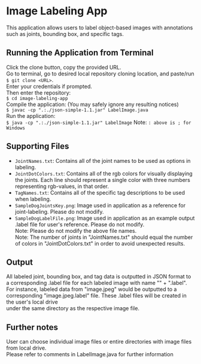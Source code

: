 # Image Labeling App
This application allows users to label object-based images with annotations such as joints, bounding box, and specific tags.  
  
## Running the Application from Terminal  
Click the clone button, copy the provided URL.  
Go to terminal, go to desired local repository cloning location, and paste/run `$ git clone <URL>`.  
Enter your credentials if prompted.  
Then enter the repository:  
    `$ cd image-labeling-app`  
Compile the application: (You may safely ignore any resulting notices)  
    `$ javac -cp ".:./json-simple-1.1.jar" LabelImage.java`  
Run the application:  
    `$ java -cp ".:./json-simple-1.1.jar" LabelImage` 
Note: `: above is ; for Windows`

## Supporting Files
  - `JointNames.txt`: Contains all of the joint names to be used as options in labeling.  
  - `JointDotColors.txt`: Contains all of the rgb colors for visually displaying the joints. Each line should represent a single color with three numbers representing rgb-values, in that order.  
  - `TagNames.txt`: Contains all of the specific tag descriptions to be used when labeling.  
  - `SampleDogJointsKey.png`: Image used in application as a reference for joint-labeling. Please do not modify.  
  - `SampleDogLabelFile.png`: Image used in application as an example output .label file for user's reference. Please do not modify.  
Note: Please do not modify the above file names.  
Note: The number of joints in "JointNames.txt" should equal the number of colors in "JointDotColors.txt" in order to avoid unexpected results.  
  
## Output
All labeled joint, bounding box, and tag data is outputted in JSON format to a corresponding .label file for each labeled image with name "<image-file-name>" + ".label".  
For instance, labeled data from "image.jpeg" would be outputted to a corresponding "image.jpeg.label" file. These .label files will be created in the user's local drive  
under the same directory as the respective image file.  
  
## Further notes
User can choose individual image files or entire directories with image files from local drive.  
Please refer to comments in LabelImage.java for further information
